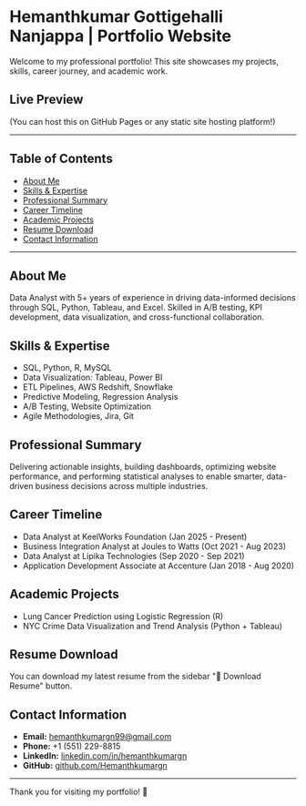 <!-- README.md -->

# Hemanthkumar Gottigehalli Nanjappa | Portfolio Website

Welcome to my professional portfolio! This site showcases my projects, skills, career journey, and academic work.

## Live Preview

(You can host this on GitHub Pages or any static site hosting platform!)

---

## Table of Contents
- [About Me](#about-me)
- [Skills & Expertise](#skills--expertise)
- [Professional Summary](#professional-summary)
- [Career Timeline](#career-timeline)
- [Academic Projects](#academic-projects)
- [Resume Download](#resume-download)
- [Contact Information](#contact-information)

---

## About Me
Data Analyst with 5+ years of experience in driving data-informed decisions through SQL, Python, Tableau, and Excel. Skilled in A/B testing, KPI development, data visualization, and cross-functional collaboration.

## Skills & Expertise
- SQL, Python, R, MySQL
- Data Visualization: Tableau, Power BI
- ETL Pipelines, AWS Redshift, Snowflake
- Predictive Modeling, Regression Analysis
- A/B Testing, Website Optimization
- Agile Methodologies, Jira, Git

## Professional Summary
Delivering actionable insights, building dashboards, optimizing website performance, and performing statistical analyses to enable smarter, data-driven business decisions across multiple industries.

## Career Timeline
- Data Analyst at KeelWorks Foundation (Jan 2025 - Present)
- Business Integration Analyst at Joules to Watts (Oct 2021 - Aug 2023)
- Data Analyst at Lipika Technologies (Sep 2020 - Sep 2021)
- Application Development Associate at Accenture (Jan 2018 - Aug 2020)

## Academic Projects
- Lung Cancer Prediction using Logistic Regression (R)
- NYC Crime Data Visualization and Trend Analysis (Python + Tableau)

## Resume Download
You can download my latest resume from the sidebar "📄 Download Resume" button.

## Contact Information
- **Email:** hemanthkumargn99@gmail.com
- **Phone:** +1 (551) 229-8815
- **LinkedIn:** [linkedin.com/in/hemanthkumargn](https://linkedin.com/in/hemanthkumargn)
- **GitHub:** [github.com/Hemanthkumargn](https://github.com/Hemanthkumargn)

---

Thank you for visiting my portfolio! 🚀

